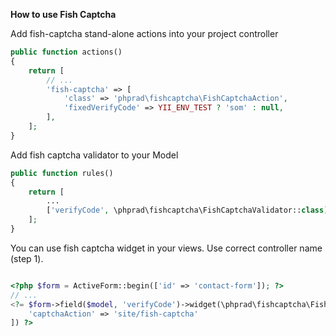 **How to use Fish Captcha**

Add fish-captcha stand-alone actions into your project controller
```php
public function actions()
{
    return [
        // ...
        'fish-captcha' => [
            'class' => 'phprad\fishcaptcha\FishCaptchaAction',
            'fixedVerifyCode' => YII_ENV_TEST ? 'som' : null,
        ],
    ];
}
```

Add fish captcha validator to your Model

```php
public function rules()
{
    return [
        ...
        ['verifyCode', \phprad\fishcaptcha\FishCaptchaValidator::class],
    ];
}
```

You can use fish captcha widget in your views. Use correct controller name (step 1).

```php

<?php $form = ActiveForm::begin(['id' => 'contact-form']); ?>
// ...
<?= $form->field($model, 'verifyCode')->widget(\phprad\fishcaptcha\FishCaptcha::class, [
    'captchaAction' => 'site/fish-captcha'
]) ?>

```